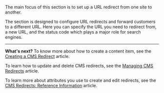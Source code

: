 The main focus of this section is to set up a URL redirect from one site to another. 

The section is designed to configure URL redirects and forward customers to a different URL. Here you can specify the URL you need to redirect from, a new URL, and the status code which plays a major role for search engines.
***
**What's next?**
To know more about how to create a content item, see the [Creating a CMS Redirect](https://documentation.spryker.com/v4/docs/creating-cms-redirects) article.

To learn how to update and delete CMS redirects, see the [Managing CMS Redirects](https://documentation.spryker.com/v4/docs/managing-cms-redirects) article.

To learn more about attributes you use to create and edit redirects, see the [CMS Redirects: Reference Information](https://documentation.spryker.com/v4/docs/cms-redirects-references) article.
